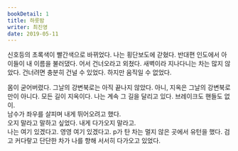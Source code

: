 ```yaml
---
bookDetail: 1
title: 하룻밤
writer: 최진영
date: 2019-05-11
---
```


신호등의 초록색이 빨간색으로 바뀌었다. 나는 횡단보도에 갇혔다. 반대편 인도에서 아이들이 내 이름을 불러댔다.
어서 건너오라고 외쳤다. 새벽이라 지나다니는 차는 많지 않았다. 건너려면 충분히 건널 수 있었다. 하지만 움직일 수 없었다.

몸이 굳어버렸다. 그날의 강변북로는 아직 끝나지 않았다. 아니, 지옥은 그날의 강변북로만이 아니다.
모든 길이 지옥이다. 나는 계속 그 길을 달리고 있다. 브레이크도 핸들도 없이.  
남수가 좌우를 살피며 내게 뛰어오려고 했다.  
오지 말라고 말하고 싶었다. 내게 다가오지 말라고.  
나는 여기 있겠다고. 영영 여기 있겠다고.
p가 탄 차는 멀지 않은 곳에서 유턴을 했다. 검고 커다랗고 단단한 차가 나를 향해 서서히 다가오고 있었다.
